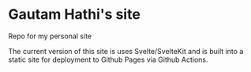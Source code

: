 # Gautam Hathi's site

Repo for my personal site

The current version of this site is uses Svelte/SvelteKit and is built into a static site for deployment to Github Pages via Github Actions.

